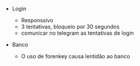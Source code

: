 
- Login  
	- Responssivo  
	- 3 tentativas, bloqueio por 30 segundos
	- comunicar no telegram as tentativas de login
	

- Banco
	- O uso de forenkey causa lentidão ao banco
